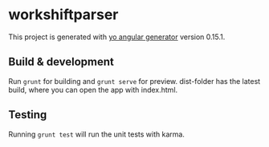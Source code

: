 # workshiftparser

This project is generated with [yo angular generator](https://github.com/yeoman/generator-angular)
version 0.15.1.

## Build & development

Run `grunt` for building and `grunt serve` for preview. dist-folder has the latest build, where you
can open the app with index.html.

## Testing

Running `grunt test` will run the unit tests with karma.
